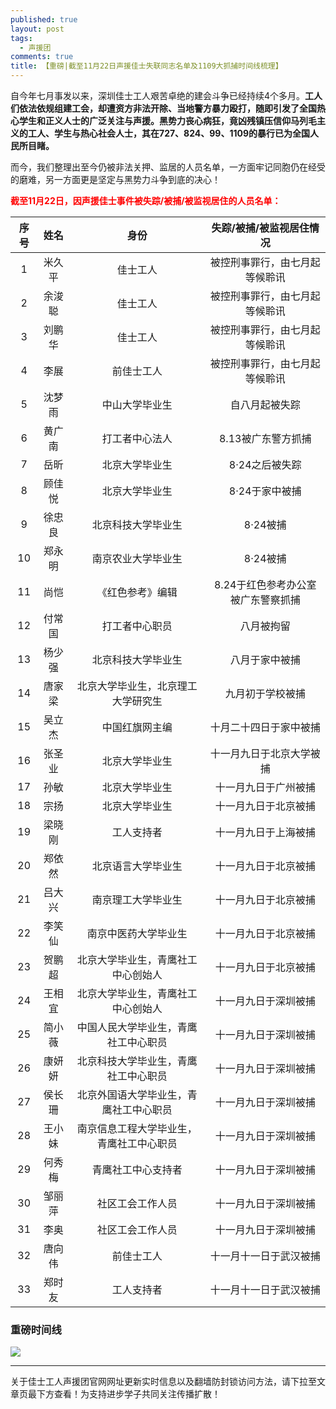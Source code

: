 ```yaml
---
published: true
layout: post
tags:
  - 声援团
comments: true
title: 【重磅|截至11月22日声援佳士失联同志名单及1109大抓捕时间线梳理】
---
```


自今年七月事发以来，深圳佳士工人艰苦卓绝的建会斗争已经持续4个多月。**工人们依法依规组建工会，却遭资方非法开除、当地警方暴力殴打，随即引发了全国热心学生和正义人士的广泛关注与声援。黑势力丧心病狂，竟凶残镇压信仰马列毛主义的工人、学生与热心社会人士，其在727、824、99、1109的暴行已为全国人民所目睹。**

而今，我们整理出至今仍被非法关押、监居的人员名单，一方面牢记同胞仍在经受的磨难，另一方面更是坚定与黑势力斗争到底的决心！

<span style="color: #ff0000;"><strong>截至11月22日，因声援佳士事件被失踪/被捕/被监视居住的人员名单：</strong></span>

序号|姓名|身份|失踪/被捕/被监视居住情况
:--:|:--:|:--:|:--:
1|米久平|佳士工人|被控刑事罪行，由七月起等候聆讯
2|余浚聪|佳士工人|被控刑事罪行，由七月起等候聆讯
3|刘鹏华|佳士工人|被控刑事罪行，由七月起等候聆讯
4|李展|前佳士工人|被控刑事罪行，由七月起等候聆讯
5|沈梦雨|中山大学毕业生|自八月起被失踪
6|黄广南|打工者中心法人|8.13被广东警方抓捕
7|岳昕|北京大学毕业生|8·24之后被失踪
8|顾佳悦|北京大学毕业生|8·24于家中被捕
9|徐忠良|北京科技大学毕业生|8·24被捕
10|郑永明|南京农业大学毕业生|8·24被捕
11|尚恺|《红色参考》编辑|8.24于红色参考办公室被广东警察抓捕
12|付常国|打工者中心职员|八月被拘留
13|杨少强|北京科技大学毕业生|八月于家中被捕
14|唐家梁|北京大学毕业生，北京理工大学研究生|九月初于学校被捕
15|吴立杰|中国红旗网主编|十月二十四日于家中被捕
16|张圣业|北京大学毕业生|十一月九日于北京大学被捕
17|孙敏|北京大学毕业生|十一月九日于广州被捕
18|宗扬|北京大学毕业生|十一月九日于北京被捕
19|梁晓刚|工人支持者|十一月九日于上海被捕
20|郑依然|北京语言大学毕业生|十一月九日于北京被捕
21|吕大兴|南京理工大学毕业生|十一月九日于北京被捕
22|李笑仙|南京中医药大学毕业生|十一月九日于北京被捕
23|贺鹏超|北京大学毕业生，青鹰社工中心创始人|十一月九日于北京被捕
24|王相宜|北京大学毕业生，青鹰社工中心创始人|十一月九日于深圳被捕
25|简小薇|中国人民大学毕业生，青鹰社工中心职员|十一月九日于深圳被捕
26|康妍妍|北京科技大学毕业生，青鹰社工中心职员|十一月九日于深圳被捕
27|侯长珊|北京外国语大学毕业生，青鹰社工中心职员|十一月九日于深圳被捕
28|王小妹|南京信息工程大学毕业生，青鹰社工中心职员|十一月九日于深圳被捕
29|何秀梅|青鹰社工中心支持者|十一月九日于深圳被捕
30|邹丽萍|社区工会工作人员|十一月九日于深圳被捕
31|李奥|社区工会工作人员|十一月九日于深圳被捕
32|唐向伟|前佳士工人|十一月十一日于武汉被捕
33|郑时友|工人支持者|十一月十一日于武汉被捕

### 重磅时间线
<img src="https://baijiang01.files.wordpress.com/2018/11/e697b6e997b4e7babf.jpg">

---
关于佳士工人声援团官网网址更新实时信息以及翻墙防封锁访问方法，请下拉至文章页最下方查看！为支持进步学子共同关注传播扩散！
